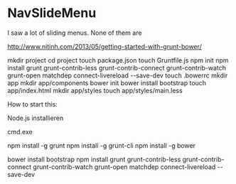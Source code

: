 # NavSlideMenu

I saw a lot of sliding menus. None of them are 

http://www.nitinh.com/2013/05/getting-started-with-grunt-bower/


mkdir project
cd project
touch package.json
touch Gruntfile.js
npm init
npm install grunt grunt-contrib-less grunt-contrib-connect grunt-contrib-watch grunt-open matchdep connect-livereload --save-dev
touch .bowerrc
mkdir app
mkdir app/components
bower init
bower install bootstrap
touch app/index.html
mkdir app/styles
touch app/styles/main.less



How to start this:

Node.js installieren

cmd.exe

npm install -g grunt 
npm install -g grunt-cli
npm install -g bower

bower install bootstrap
npm install grunt grunt-contrib-less grunt-contrib-connect grunt-contrib-watch grunt-open matchdep connect-livereload --save-dev
